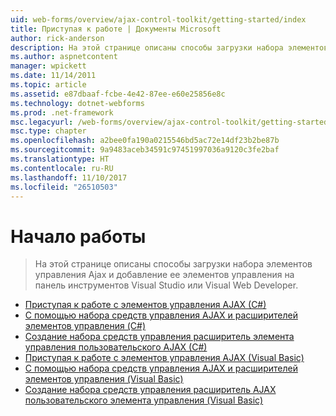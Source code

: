 ```yaml
---
uid: web-forms/overview/ajax-control-toolkit/getting-started/index
title: Приступая к работе | Документы Microsoft
author: rick-anderson
description: На этой странице описаны способы загрузки набора элементов управления Ajax и добавление ее элементов управления на панель инструментов Visual Studio или Visual Web Developer.
ms.author: aspnetcontent
manager: wpickett
ms.date: 11/14/2011
ms.topic: article
ms.assetid: e87dbaaf-fcbe-4e42-87ee-e60e25856e8c
ms.technology: dotnet-webforms
ms.prod: .net-framework
msc.legacyurl: /web-forms/overview/ajax-control-toolkit/getting-started
msc.type: chapter
ms.openlocfilehash: a2bee0fa190a0215546bd5ac72e14df23b2be87b
ms.sourcegitcommit: 9a9483aceb34591c97451997036a9120c3fe2baf
ms.translationtype: HT
ms.contentlocale: ru-RU
ms.lasthandoff: 11/10/2017
ms.locfileid: "26510503"
---
```

<a name="getting-started"></a>Начало работы
====================
> На этой странице описаны способы загрузки набора элементов управления Ajax и добавление ее элементов управления на панель инструментов Visual Studio или Visual Web Developer.


- [Приступая к работе с элементов управления AJAX (C#)](get-started-with-the-ajax-control-toolkit-cs.md)
- [С помощью набора средств управления AJAX и расширителей элементов управления (C#)](using-ajax-control-toolkit-controls-and-control-extenders-cs.md)
- [Создание набора средств управления расширитель элемента управления пользовательского AJAX (C#)](creating-a-custom-ajax-control-toolkit-control-extender-cs.md)
- [Приступая к работе с элементов управления AJAX (Visual Basic)](get-started-with-the-ajax-control-toolkit-vb.md)
- [С помощью набора средств управления AJAX и расширителей элементов управления (Visual Basic)](using-ajax-control-toolkit-controls-and-control-extenders-vb.md)
- [Создание набора средств управления расширитель AJAX пользовательского элемента управления (Visual Basic)](creating-a-custom-ajax-control-toolkit-control-extender-vb.md)
